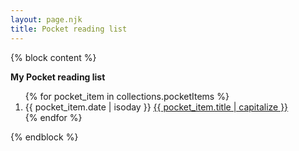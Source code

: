 ```yaml
---
layout: page.njk
title: Pocket reading list
---
```


{% block content %}

<p>
  <strong>My Pocket reading list</strong>
</p>

<ol reversed class="searchable1">
{% for pocket_item in collections.pocketItems %}
  <li class="post-item1">
    <time datetime="{{ pocket_item.data.date | isoday }}" class="post-date">{{ pocket_item.date | isoday }}</time>
    <a href="{{ pocket_item.url }}" class="post-link">
      {{ pocket_item.title | capitalize }}
    </a>
  </li>
{% endfor %}
</ol>


{% endblock %}
